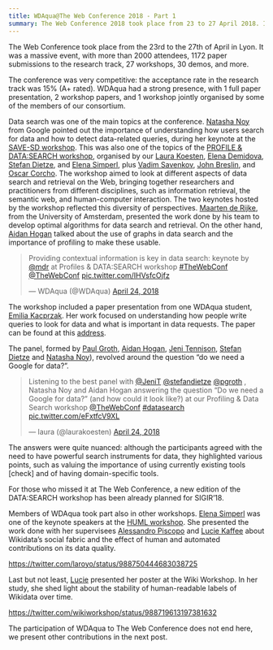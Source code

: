 ```yaml
---
title: WDAqua@The Web Conference 2018 - Part 1
summary: The Web Conference 2018 took place from 23 to 27 April 2018. It was a massive event and WDAqua was present in various forms, of which we write in this post (part 1).
---
```

The Web Conference took place from the 23rd to the 27th of April  in Lyon. It was a massive event, with more than 2000 attendees, 1172 paper submissions to the research track, 27 workshops, 30 demos, and more.

The conference was very competitive: the acceptance rate in the research track was 15% (A+ rated). WDAqua had a strong presence, with 1 full paper presentation, 2 workshop papers, and 1 workshop jointly organised by some of the members of our consortium.

Data search was one of the main topics at the conference. [Natasha Noy](https://ai.google/research/people/NatalyaNoy) from Google pointed out the importance of understanding how users search for data and how to detect data-related queries, during her keynote at the [SAVE-SD workshop](https://save-sd.github.io/2018/index.html). 
This was also one of the topics of the [PROFILE & DATA:SEARCH workshop](https://profiles-datasearch.github.io/2018/), organised by our [Laura Koesten](http://wdaqua.eu/students/laura-koesten/), [Elena Demidova](https://demidova.wordpress.com/), [Stefan Dietze](https://stefandietze.wordpress.com), and [Elena Simperl](http://wdaqua.eu/supervisors/elena-simperl/), plus [Vadim Savenkov](https://www.wu.ac.at/infobiz/team/vadim-savenkov), [John Breslin](http://www.nuigalway.ie/our-research/people/engineering-and-informatics/johnbreslin/), and [Oscar Corcho](http://mayor2.dia.fi.upm.es/oeg-upm/index.php/en/teachers/11-ocorcho/). The workshop aimed to look at different aspects of data search and retrieval on the Web, bringing together researchers and practitioners from different disciplines, such as information retrieval, the semantic web, and human-computer interaction.
The two keynotes hosted by the workshop reflected this diversity of perspectives. [Maarten de Rijke](https://staff.fnwi.uva.nl/m.derijke/), from the University of Amsterdam, presented the work done by his team to develop optimal algorithms for data search and retrieval. On the other hand, [Aidan Hogan](http://aidanhogan.com/) talked about the use of graphs in data search and the importance of profiling to make these usable.

<blockquote class="twitter-tweet" data-lang="en"><p lang="en" dir="ltr">Providing contextual information is key in data search: keynote by  <a href="https://twitter.com/mdr?ref_src=twsrc%5Etfw">@mdr</a> at Profiles &amp; DATA:SEARCH workshop <a href="https://twitter.com/hashtag/TheWebConf?src=hash&amp;ref_src=twsrc%5Etfw">#TheWebConf</a> <a href="https://twitter.com/TheWebConf?ref_src=twsrc%5Etfw">@TheWebConf</a> <a href="https://t.co/IHVsfcOjfz">pic.twitter.com/IHVsfcOjfz</a></p>&mdash; WDAqua (@WDAqua) <a href="https://twitter.com/WDAqua/status/988686714171469824?ref_src=twsrc%5Etfw">April 24, 2018</a></blockquote>
<script async src="https://platform.twitter.com/widgets.js" charset="utf-8"></script>

The workshop included a paper presentation from one WDAqua student, [Emilia Kacprzak](http://wdaqua.eu/students/emilia-kacprzak/). Her work focused on understanding how people write queries to look for data and what is important in data requests. The paper can be found at this [address](https://dl.acm.org/citation.cfm?id=3191597).

The panel, formed by [Paul Groth](http://pgroth.com/), [Aidan Hogan](http://aidanhogan.com), [Jeni Tennison](https://www.jenitennison.com), [Stefan Dietze](https://stefandietze.wordpress.com/) and [Natasha Noy](https://research.google.com/pubs/NatalyaNoy.html)), revolved around the question “do we need a Google for data?”.

<blockquote class="twitter-tweet tw-align-center" data-lang="en"><p lang="en" dir="ltr">Listening to the best panel with <a href="https://twitter.com/JeniT?ref_src=twsrc%5Etfw">@JeniT</a> <a href="https://twitter.com/stefandietze?ref_src=twsrc%5Etfw">@stefandietze</a> <a href="https://twitter.com/pgroth?ref_src=twsrc%5Etfw">@pgroth</a> , Natasha Noy and Aidan Hogan answering the question “Do we need a Google for data?” (and how could it look like?) at our Profiling &amp; Data Search workshop <a href="https://twitter.com/TheWebConf?ref_src=twsrc%5Etfw">@TheWebConf</a> <a href="https://twitter.com/hashtag/datasearch?src=hash&amp;ref_src=twsrc%5Etfw">#datasearch</a> <a href="https://t.co/eFxtfcV9XL">pic.twitter.com/eFxtfcV9XL</a></p>&mdash; laura (@laurakoesten) <a href="https://twitter.com/laurakoesten/status/988788631836987393?ref_src=twsrc%5Etfw">April 24, 2018</a></blockquote>
<script async src="https://platform.twitter.com/widgets.js" charset="utf-8"></script>

 The answers were quite nuanced: although the participants agreed with the need to have powerful search instruments for data, they highlighted various points, such as valuing the importance of using currently existing tools [check] and of having domain-specific tools.

For those who missed it at The Web Conference, a new edition of the DATA:SEARCH workshop has been already planned for SIGIR’18.


Members of WDAqua took part also in other workshops. [Elena Simperl](http://wdaqua.eu/supervisors/elena-simperl/) was one of the keynote speakers at the [HUML workshop](https://humlworkshop.github.io/HumL-WWW2018/). She presented the work done with her supervisees [Alessandro Piscopo](http://wdaqua.eu/students/alessandro-piscopo/) and [Lucie Kaffee](http://wdaqua.eu/students/lucie-aim%C3%A9e-kaffee/) about Wikidata’s social fabric and the effect of human and automated contributions on its data quality.

https://twitter.com/laroyo/status/988750444683038725

Last but not least, [Lucie](http://wdaqua.eu/students/lucie-aim%C3%A9e-kaffee/) presented her poster at the Wiki Workshop. In her study, she shed light about the stability of human-readable labels of Wikidata over time.  

https://twitter.com/wikiworkshop/status/988719613197381632

The participation of WDAqua to The Web Conference does not end here, we present other contributions in the next post.

